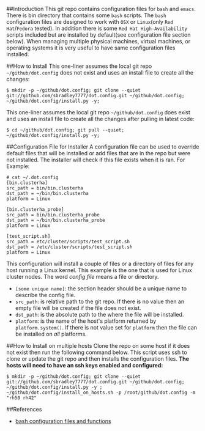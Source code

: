 ##Introduction
This git repo contains configuration files for `bash` and `emacs`. There is bin directory that contains some `bash` scripts. The `bash` configuration files are designed to work with `OSX` or `Linux`(only `Red Hat`/`Fedora` tested). In addition there is some `Red Hat High-Availability` scripts included but are installed by default(see configuration file section below).
When managing multiple physical machines, virtual machines, or operating systems it is very useful to have same configuration files installed.



##How to Install
This one-liner assumes the local git repo `~/github/dot.config` does not exist and uses an install file to create all the changes:
~~~
$ mkdir -p ~/github/dot.config; git clone --quiet git://github.com/sbradley7777/dot.config.git ~/github/dot.config; ~/github/dot.config/install.py -y;
~~~

This one-liner assumes the local git repo `~/github/dot.config` does exist and uses an install file to create all the changes after pulling in latest code:
~~~
$ cd ~/github/dot.config; git pull --quiet; ~/github/dot.config/install.py -y;
~~~

##Configuration File for Installer
A configuration file can be used to override default files that will be installed or add files that are in the repo but were not installed. The installer will check if this file exists when it is ran. For Example:
~~~
# cat ~/.dot.config
[bin.clusterha]
src_path = bin/bin.clusterha
dst_path = ~/bin/bin.clusterha
platform = Linux

[bin.clusterha_probe]
src_path = bin/bin.clusterha_probe
dst_path = ~/bin/bin.clusterha_probe
platform = Linux

[test_script.sh]
src_path = etc/cluster/scripts/test_script.sh
dst_path = /etc/cluster/scripts/test_script.sh
platform = Linux
~~~

This configuration will install a couple of files or a directory of files for any host running a Linux kernel. This example is the one that is used for Linux cluster nodes. The word *config file* means a file or directory.

- `[some unique name]`: the section header should be a unique name to describe the config file.
- `src_path`: is relative path to the git repo. If there is no value then an empty file will be created if the file does not exist.
- `dst_path`: is the absolute path to the where the file will be installed.
- `platform`: is the name of the host's platform returned by `platform.system()`. If there is not value set for `platform` then the file can be installed on *all* platforms.

##How to Install on multiple hosts
Clone the repo on some host if it does not exist then run the following command below. This script uses ssh to clone or update the git repo and then installs the configuration files. **The hosts will need to have an ssh keys enabled and configured:**
~~~
$ mkdir -p ~/github/dot.config; git clone --quiet git://github.com/sbradley7777/dot.config.git ~/github/dot.config; ~/github/dot.config/install.py -y ; ~/github/dot.config/install_on_hosts.sh -p /root/github/dot.config -m "rh50 rh42"
~~~


##References
* [bash configuration files and functions](https://github.com/mathiasbynens/dotfiles)

